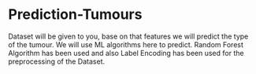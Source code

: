 # Prediction-Tumours
Dataset will be given to you, base on that features we will predict the type of the tumour. We will use ML algorithms here to predict.
Random Forest Algorithm has been used and also Label Encoding has been used for the preprocessing of the Dataset.
